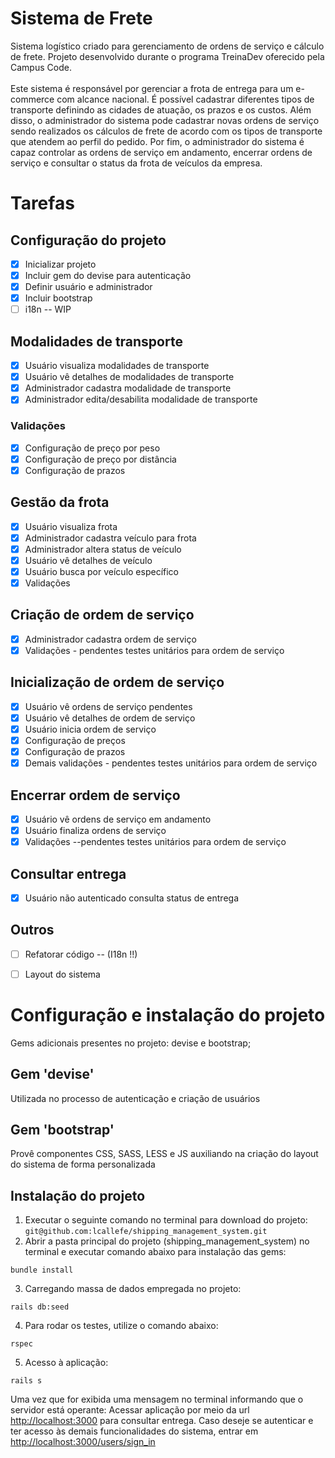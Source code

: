 # Sistema de Frete

Sistema logístico criado para gerenciamento de ordens de serviço e cálculo de frete. Projeto desenvolvido durante o programa TreinaDev oferecido pela Campus Code.<br/><br/>
Este sistema é responsável por gerenciar a frota de entrega para um e-commerce com alcance nacional. É possível cadastrar diferentes tipos de transporte definindo as cidades de atuação, os prazos e os custos. Além disso, o administrador do sistema pode cadastrar novas ordens de serviço sendo realizados os cálculos de frete de acordo com os tipos de transporte que atendem ao perfil do pedido. Por fim, o administrador do sistema é capaz controlar as ordens de serviço em andamento, encerrar ordens de serviço e consultar o status da frota de veículos da empresa.

# Tarefas
<h2>Configuração do projeto</h2>

- [x] Inicializar projeto
- [x] Incluir gem do devise para autenticação
- [x] Definir usuário e administrador
- [x] Incluir bootstrap
- [ ] i18n -- WIP
      
<h2>Modalidades de transporte</h2>

- [x] Usuário visualiza modalidades de transporte
- [x] Usuário vê detalhes de modalidades de transporte
- [x] Administrador cadastra modalidade de transporte
- [x] Administrador edita/desabilita modalidade de transporte

<h3>Validações</h3>

- [x] Configuração de preço por peso
- [x] Configuração de preço por distância
- [x] Configuração de prazos
                
<h2>Gestão da frota</h2>

- [x] Usuário visualiza frota
- [x] Administrador cadastra veículo para frota
- [x] Administrador altera status de veículo
- [x] Usuário vê detalhes de veículo
- [x] Usuário busca por veículo específico
- [x] Validações

<h2>Criação de ordem de serviço</h2>

- [x] Administrador cadastra ordem de serviço
- [x] Validações - pendentes testes unitários para ordem de serviço

<h2>Inicialização de ordem de serviço</h2>

- [x] Usuário vê ordens de serviço pendentes
- [x] Usuário vê detalhes de ordem de serviço
- [x] Usuário inicia ordem de serviço
- [x] Configuração de preços
- [x] Configuração de prazos
- [x] Demais validações - pendentes testes unitários para ordem de serviço

<h2>Encerrar ordem de serviço</h2>

- [x] Usuário vê ordens de serviço em andamento
- [x] Usuário finaliza ordens de serviço
- [x] Validações --pendentes testes unitários para ordem de serviço
  
<h2>Consultar entrega</h2>

- [x] Usuário não autenticado consulta status de entrega

<h2>Outros</h2>

- [ ] Refatorar código -- (I18n !!)
- [ ] Layout do sistema


# Configuração e instalação do projeto

Gems adicionais presentes no projeto: devise e bootstrap;

<h2>Gem 'devise'</h2> 
Utilizada no processo de autenticação e criação de usuários

<h2>Gem 'bootstrap'</h2> 
Provê componentes CSS, SASS, LESS e JS auxiliando na criação do layout do sistema de forma personalizada

<h2>Instalação do projeto</h2>

1) Executar o seguinte comando no terminal para download do projeto: ```git@github.com:lcallefe/shipping_management_system.git```
2) Abrir a pasta principal do projeto (shipping_management_system) no terminal e executar comando abaixo para instalação das gems:
```    
bundle install
```
3) Carregando massa de dados empregada no projeto:
```
rails db:seed
```

4) Para rodar os testes, utilize o comando abaixo:

```    
rspec
```
5) Acesso à aplicação: 
```
rails s
```
Uma vez que for exibida uma mensagem no terminal informando que o servidor está operante:
Acessar aplicação por meio da url [http://localhost:3000](http://localhost:3000)  para consultar entrega. Caso deseje se autenticar e ter acesso às demais funcionalidades do sistema, entrar em [http://localhost:3000/users/sign_in](http://localhost:3000/users/sign_in)




